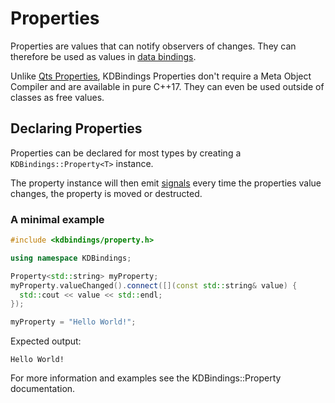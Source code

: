 # Properties

Properties are values that can notify observers of changes.
They can therefore be used as values in [data bindings](data-binding.md).

Unlike [Qts Properties](https://doc.qt.io/qt-5/properties.html), KDBindings Properties don't require a Meta Object Compiler and are available in pure C++17.
They can even be used outside of classes as free values.

## Declaring Properties
Properties can be declared for most types by creating a `KDBindings::Property<T>` instance.

The property instance will then emit [signals](signals-slots.md) every time the properties value changes, the property is moved or destructed.

### A minimal example
``` cpp
#include <kdbindings/property.h>

using namespace KDBindings;

Property<std::string> myProperty;
myProperty.valueChanged().connect([](const std::string& value) {
  std::cout << value << std::endl;
});

myProperty = "Hello World!";
```
Expected output:
```
Hello World!
```

For more information and examples see the KDBindings::Property documentation.
